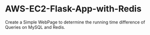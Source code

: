 # AWS-EC2-Flask-App-with-Redis
Create a Simple WebPage to determine the running time difference of Queries on MySQL and Redis.
